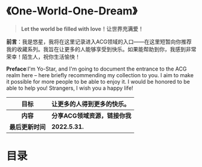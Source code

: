 # 《One-World-One-Dream》
> **Let the world be filled with love！让世界充满爱！**

**前言**：我是悠星，我将在这里记录进入ACG领域的入口——在这里短暂向你推荐我的收藏系列。我旨在让更多的人能够享受到快乐。如果能帮助到你，我感到非常荣幸！陌生人，祝你生活愉快！

**Preface**:I'm Yo-Star, and I'm going to document the entrance to the ACG realm here – here briefly recommending my collection to you. I aim to make it possible for more people to be able to enjoy it. I would be honored to be able to help you! Strangers, I wish you a happy life!

|       目标       | **让更多的人得到更多的快乐。** |
| :--------------: | :----------------------------- |
|     **内容**     | **分享ACG领域资源，链接你我**  |
| **最后更新时间** | **2022.5.31.**                 |



# 目录



